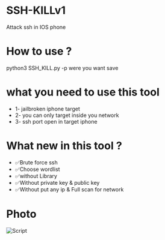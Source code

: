# SSH-KILLv1
Attack ssh in IOS phone 

# How to use ?

python3 SSH_KILL.py -p were you want save

# what you need to use this tool
* 1- jailbroken iphone target
* 2- you can only target inside you network
* 3- ssh port open in target iphone   

# What new in this tool ?

* ✅Brute force ssh
* ✅Choose wordlist
* ✅without Library
* ✅Without private key & public key
* ✅Without put any ip & Full scan for network 

# Photo

![Script](https://up4net.com/uploads3/up4net-SSH-KILL.png)
